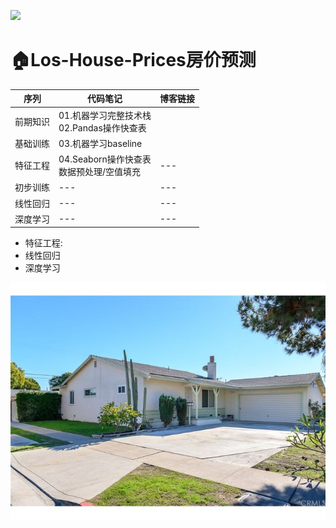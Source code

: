 <a href="https://www.jianshu.com/u/4dc749fdfbb7"><img src="https://img.shields.io/badge/%E7%AE%80%E4%B9%A6-@geekAppke-b561fe.svg?style=flat&colorA=ed6f59"></a>


# 🏠Los-House-Prices房价预测

序列|代码笔记|博客链接
---|---|---
前期知识|01.机器学习完整技术栈<br>02.Pandas操作快查表|
基础训练|03.机器学习baseline|
特征工程|04.Seaborn操作快查表<br>数据预处理/空值填充|---
初步训练|---|---
线性回归|---|---
深度学习|---|---





- 特征工程:
- 线性回归
- 深度学习






![](images/los-house.jpeg)
